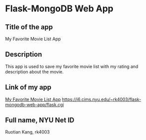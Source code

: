 # Flask-MongoDB Web App
## Title of the app
My Favorite Movie List App

## Description
This app is used to save my favorite movie list with my rating and description about the movie.

## Link of my app
[My Favorite Movie List App](https://i6.cims.nyu.edu/~rk4003/flask-mongodb-web-app/flask.cgi)
https://i6.cims.nyu.edu/~rk4003/flask-mongodb-web-app/flask.cgi

## Full name, NYU Net ID
Ruotian Kang, rk4003
